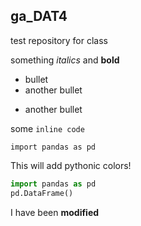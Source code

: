 ## ga_DAT4


test repository for class

something *italics* and **bold**


* bullet
* another bullet
- another bullet

some `inline code`

`import pandas as pd`

This will add pythonic colors!
```python
import pandas as pd
pd.DataFrame()
```
I have been **modified**